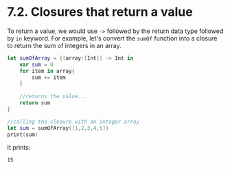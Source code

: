 # 7.2. Closures that return a value

To return a value, we would use `->` followed by the return data type followed by `in` keyword. For example, let's convert the `sumOf` function into a closure to return the sum of integers in an array.

```swift
let sumOfArray = {(array:[Int]) -> Int in
    var sum = 0
    for item in array{
        sum += item
    }
    
    //returns the value...
    return sum
}

//calling the closure with an integer array
let sum = sumOfArray([1,2,3,4,5])
print(sum)
```

It prints:

```
15
```
